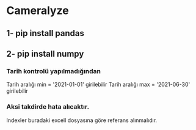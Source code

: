 # Cameralyze

## 1- pip install pandas
## 2- pip install numpy

### Tarih kontrolü yapılmadığından

Tarih aralığı min = '2021-01-01' girilebilir
Tarih aralığı max = '2021-06-30' girilebilir

### Aksi takdirde hata alıcaktır.

Indexler buradaki excell dosyasına göre referans alınmalıdır.
